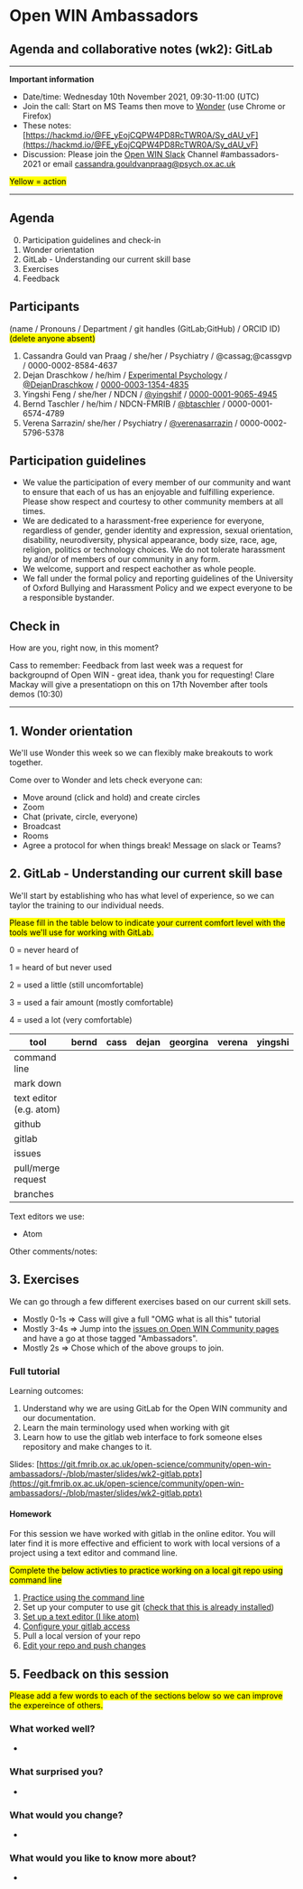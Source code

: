 # Open WIN Ambassadors
## Agenda and collaborative notes (wk2): GitLab

-----

**Important information**

- Date/time: Wednesday 10th November 2021, 09:30-11:00 (UTC)
- Join the call: Start on MS Teams then move to [Wonder](https://www.wonder.me/r?id=0caf9983-991a-4d20-9900-e3a359953a49) (use Chrome or Firefox)
- These notes: [https://hackmd.io/@FE_yEojCQPW4PD8RcTWR0A/Sy_dAU_vF](https://hackmd.io/@FE_yEojCQPW4PD8RcTWR0A/Sy_dAU_vF)
- Discussion: Please join the [Open WIN Slack](https://join.slack.com/t/openwin/signup) Channel #ambassadors-2021 or email cassandra.gouldvanpraag@psych.ox.ac.uk 


<mark>Yellow = action</mark>


-----

## Agenda
0. Participation guidelines and check-in
1. Wonder orientation
2. GitLab - Understanding our current skill base
3. Exercises
4. Feedback

## Participants
(name / Pronouns / Department / git handles (GitLab;GitHub) / ORCID ID)
<mark>(delete anyone absent)</mark>
1. Cassandra Gould van Praag / she/her / Psychiatry / @cassag;@cassgvp / 0000-0002-8584-4637
2. Dejan Draschkow / he/him / [Experimental Psychology](https://www.psy.ox.ac.uk/team/dejan-draschkow) / [@DejanDraschkow](https://github.com/DejanDraschkow) / [0000-0003-1354-4835](https://orcid.org/0000-0003-1354-4835)
3. Yingshi Feng / she/her / NDCN / [@yingshif](https://github.com/yingshif) / [0000-0001-9065-4945](https://orcid.org/0000-0001-9065-4945)
4. Bernd Taschler / he/him / NDCN-FMRIB / [@btaschler](https://github.com/btaschler) / 0000-0001-6574-4789
5. Verena Sarrazin/ she/her / Psychiatry / [@verenasarrazin](https://github.com/verenasarrazin) / 0000-0002-5796-5378
 
## Participation guidelines
- We value the participation of every member of our community and want to ensure that each of us has an enjoyable and fulfilling experience. Please show respect and courtesy to other community members at all times.
- We are dedicated to a harassment-free experience for everyone, regardless of gender, gender identity and expression, sexual orientation, disability, neurodiversity, physical appearance, body size, race, age, religion, politics or technology choices. We do not tolerate harassment by and/or of members of our community in any form.
- We welcome, support and respect eachother as whole people.
- We fall under the formal policy and reporting guidelines of the University of Oxford Bullying and Harassment Policy and we expect everyone to be a responsible bystander.

## Check in
How are you, right now, in this moment?

Cass to remember: Feedback from last week was a request for backgroupnd of Open WIN - great idea, thank you for requesting! Clare Mackay will give a presentatiopn on this on 17th November after tools demos (10:30)

-----

## 1. Wonder orientation
We'll use Wonder this week so we can flexibly make breakouts to work together. 

Come over to Wonder and lets check everyone can:
- Move around (click and hold) and create circles
- Zoom
- Chat (private, circle, everyone)
- Broadcast
- Rooms
- Agree a protocol for when things break! Message on slack or Teams?

## 2. GitLab - Understanding our current skill base
We'll start by establishing who has what level of experience, so we can taylor the training to our individual needs.

<mark>Please fill in the table below to indicate your current comfort level with the tools we'll use for working with GitLab.</mark>

0 = never heard of

1 = heard of but never used

2 = used a little (still uncomfortable)

3 = used a fair amount (mostly comfortable)

4 = used a lot (very comfortable)

| tool                    | bernd | cass | dejan | georgina | verena | yingshi |
|-------------------------|-------|------|-------|----------|--------|---------|
| command line            |       |      |       |          |        |         |
| mark down               |       |      |       |          |        |         |
| text editor (e.g. atom) |       |      |       |          |        |         |
| github                  |       |      |       |          |        |         |
| gitlab                  |       |      |       |          |        |         |
| issues                  |       |      |       |          |        |         |
| pull/merge request      |       |      |       |          |        |         |
| branches                |       |      |       |          |        |         |

Text editors we use:
- Atom

Other comments/notes:


## 3. Exercises

We can go through a few different exercises based on our current skill sets.

- Mostly 0-1s => Cass will give a full "OMG what is all this" tutorial
- Mostly 3-4s => Jump into the [issues on Open WIN Community pages](https://git.fmrib.ox.ac.uk/open-science/community/Open-WIN-Community/-/issues) and have a go at those tagged "Ambassadors". 
- Mostly 2s => Chose which of the above groups to join.

### Full tutorial
Learning outcomes:
1. Understand why we are using GitLab for the Open WIN community and our documentation. 
2. Learn the main terminology used when working with git
3. Learn how to use the gitlab web interface to fork someone elses repository and make changes to it. 

Slides: [https://git.fmrib.ox.ac.uk/open-science/community/open-win-ambassadors/-/blob/master/slides/wk2-gitlab.pptx](https://git.fmrib.ox.ac.uk/open-science/community/open-win-ambassadors/-/blob/master/slides/wk2-gitlab.pptx)


#### Homework
For this session we have worked with gitlab in the online editor. You will later find it is more effective and efficient to work with local versions of a project using a text editor and command line. 

<mark>Complete the below activties to practice working on a local git repo using command line</mark>

1. [Practice using the command line](https://open.win.ox.ac.uk/pages/open-science/community/Open-WIN-Community/docs/gitlab/1-1-tools-command-line/)
2. Set up your computer to use git ([check that this is already installed](https://git-scm.com/book/en/v2/Getting-Started-Installing-Git))
3. [Set up a text editor (I like atom)](https://open.win.ox.ac.uk/pages/open-science/community/Open-WIN-Community/docs/gitlab/1-3-tools-atom/)
4. [Configure your gitlab access](https://open.win.ox.ac.uk/pages/open-science/community/Open-WIN-Community/docs/gitlab/2-1-starting-gitlab-account/)
5. Pull a local version of your repo
6. [Edit your repo and push changes](https://open.win.ox.ac.uk/pages/open-science/community/Open-WIN-Community/docs/gitlab/2-4-starting-git-basics/)



## 5. Feedback on this session
<mark>Please add a few words to each of the sections below so we can improve the expereince of others.</mark>
### What worked well?
- 
### What surprised you?
- 
### What would you change?
- 
### What would you like to know more about?
- 

